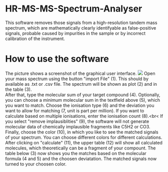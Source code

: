 # HR-MS-MS-Spectrum-Analyser
This software removes those signals from a high-resolution tandem mass spectrum, which are mathematically clearly identifyable as false-positive signals, probable caused by impurities in the sample or by incorrect calibration of the instrument.
# How to use the software
The picture shows a screenshot of the graphical user interface.
<img src=".\Picture\picture.png">
Open your mass spectrum using the button "import File" (1). This should by available as .txt or .csv file. The spectrum will be shown as plot (2) and in the table (3).<br>
After that, type the molecular sum of your target compound (4). Optionally, you can choose a minimum molecular sum in the textfield above (5), which you want to match. Choose the ionisation type (6) and the deviation you want to allow for matching (7, unit is part per million). If you want to calculate based on multiple ionisations, enter the ionisation count (8).<br<
If you select "remove implausiblities" (9), the software will not generate molecular data of chemically implausible fragments like C5H2 or CO3.<br>
Finally, choose the color (10), in which you like to see the matched signals of your spectrum. You can choose different colors for different calculations.<br>
After clicking on "calculate" (11), the upper table (12) will show all calculated molecules, which theoretically can be a fragment of your compount. The table below (3) now shows you the matches based on the molecular formula (4 and 5)  and the choosen deviatation. The matched signals now turned to your choosen color. 
